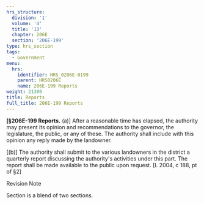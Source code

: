 ```yaml
---
hrs_structure:
  division: '1'
  volume: '4'
  title: '13'
  chapter: 206E
  section: '206E-199'
type: hrs_section
tags:
  - Government
menu:
  hrs:
    identifier: HRS_0206E-0199
    parent: HRS0206E
    name: 206E-199 Reports
weight: 21380
title: Reports
full_title: 206E-199 Reports
---
```

**[§206E-199 Reports.** (a)] After a reasonable time has elapsed, the authority may present its opinion and recommendations to the governor, the legislature, the public, or any of these. The authority shall include with this opinion any reply made by the landowner.

[(b)] The authority shall submit to the various landowners in the district a quarterly report discussing the authority's activities under this part. The report shall be made available to the public upon request. [L 2004, c 188, pt of §2]

Revision Note

Section is a blend of two sections.